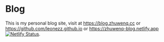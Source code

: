 # Blog

This is my personal blog site, visit at https://blog.zhuwenq.cc or https://github.com/leonezz.github.io or https://zhuwenq-blog.netlify.app [![Netlify Status](https://api.netlify.com/api/v1/badges/6ce688ca-3963-44cc-9c51-b65e404a3010/deploy-status)](https://app.netlify.com/sites/zhuwenq-blog/deploys).

